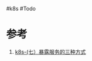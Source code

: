 #k8s #Todo 


# 参考
1. [k8s-(七）暴露服务的三种方式](https://blog.csdn.net/qq_21187515/article/details/112363072)
